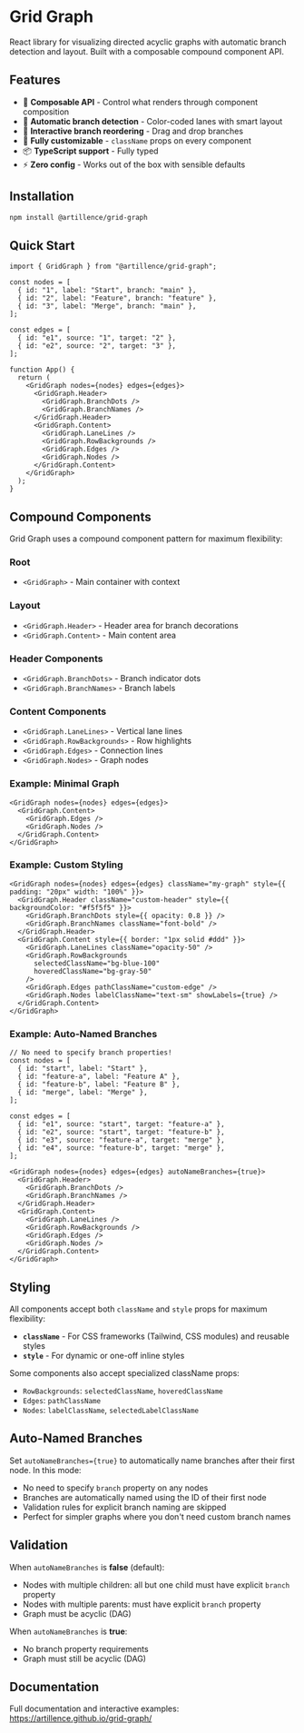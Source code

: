 # Grid Graph

React library for visualizing directed acyclic graphs with automatic branch detection and layout. Built with a composable compound component API.

## Features

- 🎨 **Composable API** - Control what renders through component composition
- 🎯 **Automatic branch detection** - Color-coded lanes with smart layout
- 🔄 **Interactive branch reordering** - Drag and drop branches
- 💅 **Fully customizable** - `className` props on every component
- 📦 **TypeScript support** - Fully typed
- ⚡ **Zero config** - Works out of the box with sensible defaults

## Installation

```bash
npm install @artillence/grid-graph
```

## Quick Start

```tsx
import { GridGraph } from "@artillence/grid-graph";

const nodes = [
  { id: "1", label: "Start", branch: "main" },
  { id: "2", label: "Feature", branch: "feature" },
  { id: "3", label: "Merge", branch: "main" },
];

const edges = [
  { id: "e1", source: "1", target: "2" },
  { id: "e2", source: "2", target: "3" },
];

function App() {
  return (
    <GridGraph nodes={nodes} edges={edges}>
      <GridGraph.Header>
        <GridGraph.BranchDots />
        <GridGraph.BranchNames />
      </GridGraph.Header>
      <GridGraph.Content>
        <GridGraph.LaneLines />
        <GridGraph.RowBackgrounds />
        <GridGraph.Edges />
        <GridGraph.Nodes />
      </GridGraph.Content>
    </GridGraph>
  );
}
```

## Compound Components

Grid Graph uses a compound component pattern for maximum flexibility:

### Root

- `<GridGraph>` - Main container with context

### Layout

- `<GridGraph.Header>` - Header area for branch decorations
- `<GridGraph.Content>` - Main content area

### Header Components

- `<GridGraph.BranchDots>` - Branch indicator dots
- `<GridGraph.BranchNames>` - Branch labels

### Content Components

- `<GridGraph.LaneLines>` - Vertical lane lines
- `<GridGraph.RowBackgrounds>` - Row highlights
- `<GridGraph.Edges>` - Connection lines
- `<GridGraph.Nodes>` - Graph nodes

### Example: Minimal Graph

```tsx
<GridGraph nodes={nodes} edges={edges}>
  <GridGraph.Content>
    <GridGraph.Edges />
    <GridGraph.Nodes />
  </GridGraph.Content>
</GridGraph>
```

### Example: Custom Styling

```tsx
<GridGraph nodes={nodes} edges={edges} className="my-graph" style={{ padding: "20px" width: "100%" }}>
  <GridGraph.Header className="custom-header" style={{ backgroundColor: "#f5f5f5" }}>
    <GridGraph.BranchDots style={{ opacity: 0.8 }} />
    <GridGraph.BranchNames className="font-bold" />
  </GridGraph.Header>
  <GridGraph.Content style={{ border: "1px solid #ddd" }}>
    <GridGraph.LaneLines className="opacity-50" />
    <GridGraph.RowBackgrounds
      selectedClassName="bg-blue-100"
      hoveredClassName="bg-gray-50"
    />
    <GridGraph.Edges pathClassName="custom-edge" />
    <GridGraph.Nodes labelClassName="text-sm" showLabels={true} />
  </GridGraph.Content>
</GridGraph>
```

### Example: Auto-Named Branches

```tsx
// No need to specify branch properties!
const nodes = [
  { id: "start", label: "Start" },
  { id: "feature-a", label: "Feature A" },
  { id: "feature-b", label: "Feature B" },
  { id: "merge", label: "Merge" },
];

const edges = [
  { id: "e1", source: "start", target: "feature-a" },
  { id: "e2", source: "start", target: "feature-b" },
  { id: "e3", source: "feature-a", target: "merge" },
  { id: "e4", source: "feature-b", target: "merge" },
];

<GridGraph nodes={nodes} edges={edges} autoNameBranches={true}>
  <GridGraph.Header>
    <GridGraph.BranchDots />
    <GridGraph.BranchNames />
  </GridGraph.Header>
  <GridGraph.Content>
    <GridGraph.LaneLines />
    <GridGraph.RowBackgrounds />
    <GridGraph.Edges />
    <GridGraph.Nodes />
  </GridGraph.Content>
</GridGraph>
```

## Styling

All components accept both `className` and `style` props for maximum flexibility:

- **`className`** - For CSS frameworks (Tailwind, CSS modules) and reusable styles
- **`style`** - For dynamic or one-off inline styles

Some components also accept specialized className props:
- `RowBackgrounds`: `selectedClassName`, `hoveredClassName`
- `Edges`: `pathClassName`
- `Nodes`: `labelClassName`, `selectedLabelClassName`

## Auto-Named Branches

Set `autoNameBranches={true}` to automatically name branches after their first node. In this mode:

- No need to specify `branch` property on any nodes
- Branches are automatically named using the ID of their first node
- Validation rules for explicit branch naming are skipped
- Perfect for simpler graphs where you don't need custom branch names

## Validation

When `autoNameBranches` is **false** (default):
- Nodes with multiple children: all but one child must have explicit `branch` property
- Nodes with multiple parents: must have explicit `branch` property
- Graph must be acyclic (DAG)

When `autoNameBranches` is **true**:
- No branch property requirements
- Graph must still be acyclic (DAG)

## Documentation

Full documentation and interactive examples: https://artillence.github.io/grid-graph/
